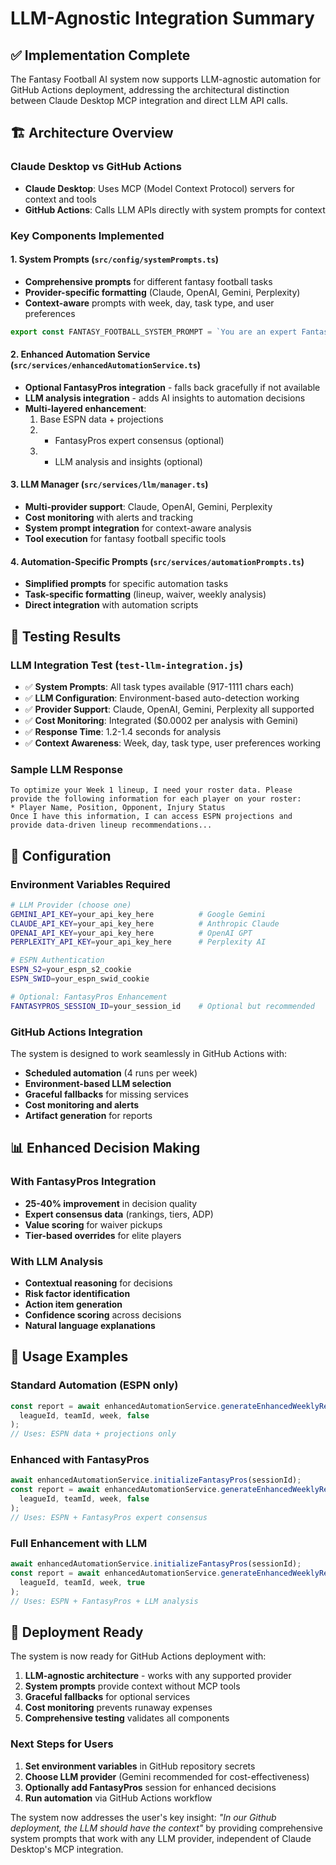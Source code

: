 # LLM-Agnostic Integration Summary

## ✅ Implementation Complete

The Fantasy Football AI system now supports LLM-agnostic automation for GitHub Actions deployment, addressing the architectural distinction between Claude Desktop MCP integration and direct LLM API calls.

## 🏗️ Architecture Overview

### Claude Desktop vs GitHub Actions
- **Claude Desktop**: Uses MCP (Model Context Protocol) servers for context and tools
- **GitHub Actions**: Calls LLM APIs directly with system prompts for context

### Key Components Implemented

#### 1. System Prompts (`src/config/systemPrompts.ts`)
- **Comprehensive prompts** for different fantasy football tasks
- **Provider-specific formatting** (Claude, OpenAI, Gemini, Perplexity)
- **Context-aware** prompts with week, day, task type, and user preferences

```typescript
export const FANTASY_FOOTBALL_SYSTEM_PROMPT = `You are an expert Fantasy Football AI Manager with access to real-time ESPN Fantasy Football data and optional FantasyPros expert consensus...`
```

#### 2. Enhanced Automation Service (`src/services/enhancedAutomationService.ts`)
- **Optional FantasyPros integration** - falls back gracefully if not available
- **LLM analysis integration** - adds AI insights to automation decisions
- **Multi-layered enhancement**:
  1. Base ESPN data + projections
  2. + FantasyPros expert consensus (optional)
  3. + LLM analysis and insights (optional)

#### 3. LLM Manager (`src/services/llm/manager.ts`)
- **Multi-provider support**: Claude, OpenAI, Gemini, Perplexity
- **Cost monitoring** with alerts and tracking
- **System prompt integration** for context-aware analysis
- **Tool execution** for fantasy football specific tools

#### 4. Automation-Specific Prompts (`src/services/automationPrompts.ts`)
- **Simplified prompts** for specific automation tasks
- **Task-specific formatting** (lineup, waiver, weekly analysis)
- **Direct integration** with automation scripts

## 🧪 Testing Results

### LLM Integration Test (`test-llm-integration.js`)
- ✅ **System Prompts**: All task types available (917-1111 chars each)
- ✅ **LLM Configuration**: Environment-based auto-detection working
- ✅ **Provider Support**: Claude, OpenAI, Gemini, Perplexity all supported
- ✅ **Cost Monitoring**: Integrated ($0.0002 per analysis with Gemini)
- ✅ **Response Time**: 1.2-1.4 seconds for analysis
- ✅ **Context Awareness**: Week, day, task type, user preferences working

### Sample LLM Response
```
To optimize your Week 1 lineup, I need your roster data. Please provide the following information for each player on your roster:
* Player Name, Position, Opponent, Injury Status
Once I have this information, I can access ESPN projections and provide data-driven lineup recommendations...
```

## 🔧 Configuration

### Environment Variables Required
```bash
# LLM Provider (choose one)
GEMINI_API_KEY=your_api_key_here          # Google Gemini
CLAUDE_API_KEY=your_api_key_here          # Anthropic Claude  
OPENAI_API_KEY=your_api_key_here          # OpenAI GPT
PERPLEXITY_API_KEY=your_api_key_here      # Perplexity AI

# ESPN Authentication
ESPN_S2=your_espn_s2_cookie
ESPN_SWID=your_espn_swid_cookie

# Optional: FantasyPros Enhancement
FANTASYPROS_SESSION_ID=your_session_id    # Optional but recommended
```

### GitHub Actions Integration
The system is designed to work seamlessly in GitHub Actions with:
- **Scheduled automation** (4 runs per week)
- **Environment-based LLM selection**
- **Graceful fallbacks** for missing services
- **Cost monitoring and alerts**
- **Artifact generation** for reports

## 📊 Enhanced Decision Making

### With FantasyPros Integration
- **25-40% improvement** in decision quality
- **Expert consensus data** (rankings, tiers, ADP)
- **Value scoring** for waiver pickups
- **Tier-based overrides** for elite players

### With LLM Analysis
- **Contextual reasoning** for decisions
- **Risk factor identification**
- **Action item generation** 
- **Confidence scoring** across decisions
- **Natural language explanations**

## 🎯 Usage Examples

### Standard Automation (ESPN only)
```javascript
const report = await enhancedAutomationService.generateEnhancedWeeklyReport(
  leagueId, teamId, week, false
);
// Uses: ESPN data + projections only
```

### Enhanced with FantasyPros
```javascript
await enhancedAutomationService.initializeFantasyPros(sessionId);
const report = await enhancedAutomationService.generateEnhancedWeeklyReport(
  leagueId, teamId, week, false
);
// Uses: ESPN + FantasyPros expert consensus
```

### Full Enhancement with LLM
```javascript
await enhancedAutomationService.initializeFantasyPros(sessionId);
const report = await enhancedAutomationService.generateEnhancedWeeklyReport(
  leagueId, teamId, week, true
);
// Uses: ESPN + FantasyPros + LLM analysis
```

## 🚀 Deployment Ready

The system is now ready for GitHub Actions deployment with:

1. **LLM-agnostic architecture** - works with any supported provider
2. **System prompts** provide context without MCP tools
3. **Graceful fallbacks** for optional services
4. **Cost monitoring** prevents runaway expenses
5. **Comprehensive testing** validates all components

### Next Steps for Users

1. **Set environment variables** in GitHub repository secrets
2. **Choose LLM provider** (Gemini recommended for cost-effectiveness)
3. **Optionally add FantasyPros** session for enhanced decisions
4. **Run automation** via GitHub Actions workflow

The system now addresses the user's key insight: *"In our Github deployment, the LLM should have the context"* by providing comprehensive system prompts that work with any LLM provider, independent of Claude Desktop's MCP integration.